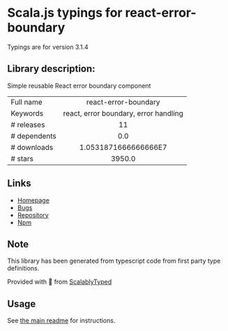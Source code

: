 
# Scala.js typings for react-error-boundary

Typings are for version 3.1.4

## Library description:
Simple reusable React error boundary component

|                    |                 |
| ------------------ | :-------------: |
| Full name          | react-error-boundary |
| Keywords           | react, error boundary, error handling |
| # releases         | 11 |
| # dependents       | 0.0 |
| # downloads        | 1.0531871666666666E7 |
| # stars            | 3950.0 |

## Links
- [Homepage](https://github.com/bvaughn/react-error-boundary#readme)
- [Bugs](https://github.com/bvaughn/react-error-boundary/issues)
- [Repository](https://github.com/bvaughn/react-error-boundary)
- [Npm](https://www.npmjs.com/package/react-error-boundary)
    


## Note
This library has been generated from typescript code from first party type definitions.

Provided with :purple_heart: from [ScalablyTyped](https://github.com/oyvindberg/ScalablyTyped)

## Usage
See [the main readme](../../readme.md) for instructions.


